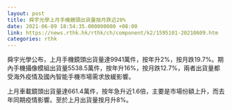 ```yaml
---
layout: post
title: 舜宇光學上月手機鏡頭出貨量按月跌近20%
date: 2021-06-09 18:54:35.000000000 +08:00
link: https://news.rthk.hk/rthk/ch/component/k2/1595101-20210609.htm
categories: rthk
---
```


舜宇光學公布，上月手機鏡頭出貨量達9941萬件，按年升2%，按月跌19.7%。期內手機攝像模組出貨量5538.5萬件，按年升16%，按月跌12.7%，兩者出貨量都受海外疫情及國內智能手機市場需求放緩影響。

上月車載鏡頭出貨量達661.4萬件，按年急升近1.6倍，主要是市場份額上升，而去年同期疫情影響。至於上月出貨量按月升8%。
